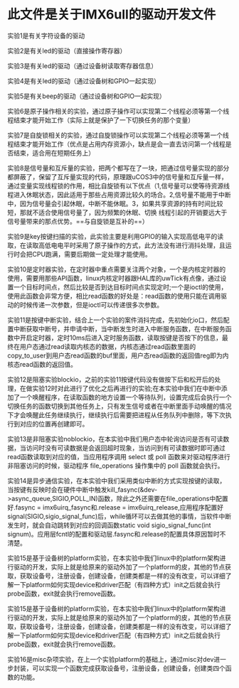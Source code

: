 # 此文件是关于IMX6ull的驱动开发文件
实验1是有关字符设备的驱动

实验2是有关led的驱动（直接操作寄存器）

实验3是有关led的驱动（通过设备树读取寄存器信息）

实验4是有关led的驱动（通过设备树和GPIO一起实现）

实验5是有关beep的驱动（通过设备树和GPIO一起实现）

实验6是原子操作相关的实验，通过原子操作可以实现第二个线程必须等第一个线程结束才能开始工作（实际上就是保护了一下切换任务的那个变量）

实验7是自旋锁相关的实验，通过自旋锁操作可以实现第二个线程必须等第一个线程结束才能开始工作（优点是占用内存资源小，缺点是会一直去访问第一个线程是否结束，适合用在短期任务上）

实验8是信号量和互斥量的实验，把两个都写在了一块，把通过信号量实现的部分都屏蔽了，保留了互斥量实现的代码，原理跟uCOS3中的信号量和互斥量一样，通过变量实现线程锁的作用，相比自旋锁有以下优点（1,信号量可以使等待资源线程进入休眠状态，因此适用于那些占用资源比较久的场合。2,信号量不能用于中断中，因为信号量会引起休眠，中断不能休眠。3，如果共享资源的持有时间比较短，那就不适合使用信号量了，因为频繁的休眠、切换 线程引起的开销要远大于信号量带来的那点优势。==与自旋锁是互补的==）

实验9是key按键扫描的实验，此实验主要是利用GPIO的输入实现高低电平的读取，在读取高低电电平时采用了原子操作的方式，此方法没有进行消抖处理，且运行时会把CPU跑满，需要后期做一定处理才能使用。

实验10是定时器实验，在定时器中重点需要关注两个对象，一个是内核定时器的使用，需要用那些API函数，linux内核定时器跟HAL库的uwTick有点像，通过设置一个目标时间点，然后比较是否到达目标时间点实现定时;一个是ioctl的使用，使用此函数会非常方便，相比read函数的好处是：read函数的使用只能在调用驱动的时候传递一次参数，但是ioctl可以传递很多次参数。

实验11是按键中断实验，结合上一个实验的案件消抖完成，先初始化io口，然后配置中断获取中断号，并申请中断，当中断发生时进入中断服务函数，在中断服务函数中开启定时器，定时10ms后进入定时服务函数，读取按键是否按下的信息，最终在用户态通过read读取内核态的数据，内核态通过read函数里面的copy_to_user到用户态read函数的buf里面，用户态read函数的返回值reg即为内核态read函数的返回值。

实验12是阻塞实验blockio，之前的实验11按键代码没有做按下后和松开后的处理，在做实验12时对此进行了优化之后再进行的实验;在本实验中我们在中断中添加了一个唤醒程序，在读取函数的地方设置一个等待队列，设置完成后会执行一个切换任务的函数切换到其他任务上，只有发生信号或者在中断里面手动唤醒的情况下才会唤醒此任务继续执行，继续执行后需要把进程从任务队列中删除，等下次执行到对应的位置再创建即可。

实验13是非阻塞实验noblockio，在本实验中我们用户态中轮询访问是否有可读数据，当访问时没有可读数据是会返回超时现象，当访问到有可读数据时即可通过read函数读取到对应的值，当应用程序调用 select 或 poll 函数来对驱动程序进行非阻塞访问的时候，驱动程序 file_operations 操作集中的 poll 函数就会执行。

实验14是异步通信实验，在本实验中我们采用类似中断的方式实现按键的读取，当按键有反映时会在硬件中断中触发kill_fasync(&dev->async_queue,SIGIO,POLL_IN)函数，除此之外还需要在file_operations中配置好.fasync	= imx6uirq_fasync和.release	= imx6uirq_release,应用程序配置好signal(SIGIO,sigio_signal_func)后，while循环可以去做其他的事情，当软件中断发生时，就会自动跳转到对应的回调函数static void sigio_signal_func(int signum)。应用层fcntl的配置和驱动层.fasync和.release的配置具体原因暂时不清楚。

实验15是基于设备树的platform实验，在本实验中我们linux中的platform架构进行驱动的开发，实际上就是给原来的驱动外加了一个platform的皮，其他的节点获取，获取设备号，注册设备，创建设备，创建类都是一样的没有改变，可以详细了解一下platform如何实现device和driver匹配（有四种方式）init之后就会执行probe函数，exit就会执行remove函数。

实验15是基于设备树的platform实验，在本实验中我们linux中的platform架构进行驱动的开发，实际上就是给原来的驱动外加了一个platform的皮，其他的节点获取，获取设备号，注册设备，创建设备，创建类都是一样的没有改变，可以详细了解一下platform如何实现device和driver匹配（有四种方式）init之后就会执行probe函数，exit就会执行remove函数。

实验16是misc杂项实验，在上一个实验platform的基础上，通过misc对dev进一步封装，可以实现一个函数完成获取设备号，注册设备，创建设备，创建类四个函数的功能。